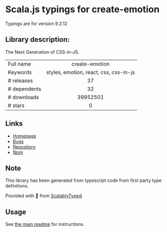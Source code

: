 
# Scala.js typings for create-emotion

Typings are for version 9.2.12

## Library description:
The Next Generation of CSS-in-JS.

|                    |                 |
| ------------------ | :-------------: |
| Full name          | create-emotion |
| Keywords           | styles, emotion, react, css, css-in-js |
| # releases         | 37 |
| # dependents       | 32 |
| # downloads        | 39952501 |
| # stars            | 0 |

## Links
- [Homepage](https://emotion.sh)
- [Bugs](https://github.com/emotion-js/emotion/issues)
- [Repository](https://github.com/emotion-js/emotion)
- [Npm](https://www.npmjs.com/package/create-emotion)
    


## Note
This library has been generated from typescript code from first party type definitions.

Provided with :purple_heart: from [ScalablyTyped](https://github.com/oyvindberg/ScalablyTyped)

## Usage
See [the main readme](../../readme.md) for instructions.


